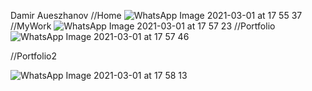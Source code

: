 Damir Aueszhanov
//Home
![WhatsApp Image 2021-03-01 at 17 55 37](https://user-images.githubusercontent.com/75303943/109493926-5f375e00-7ab7-11eb-9c13-2bcfa987c212.jpeg)
//MyWork
![WhatsApp Image 2021-03-01 at 17 57 23](https://user-images.githubusercontent.com/75303943/109494187-c3f2b880-7ab7-11eb-86c1-0ee1d48217ff.jpeg)
//Portfolio
![WhatsApp Image 2021-03-01 at 17 57 46](https://user-images.githubusercontent.com/75303943/109494190-c48b4f00-7ab7-11eb-96db-1023acd5e792.jpeg)

//Portfolio2

![WhatsApp Image 2021-03-01 at 17 58 13](https://user-images.githubusercontent.com/75303943/109494185-c35a2200-7ab7-11eb-83f6-af953d2ecbf5.jpeg)
